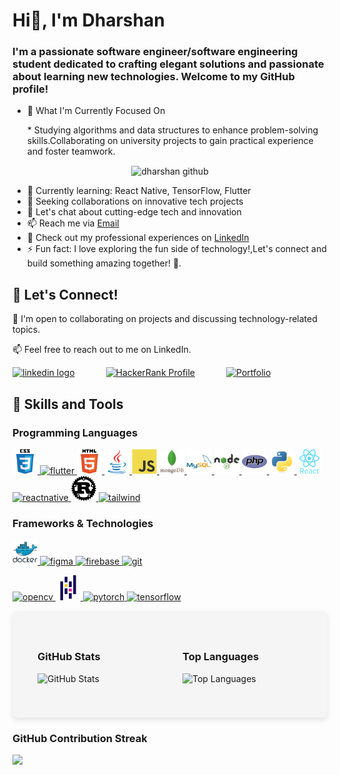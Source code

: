 <h1>Hi👋, I'm Dharshan</h1>

<h3><p>I'm a passionate software engineer/software engineering student dedicated to crafting elegant solutions and passionate about learning new technologies. Welcome to my GitHub profile!</p></h3>

- 🔭 What I'm Currently Focused On
    <p> * Studying algorithms and data structures to enhance problem-solving skills.Collaborating on university projects to gain practical experience and foster teamwork.</p>

<p align="center">
        <img src="https://camo.githubusercontent.com/34e2391334d75246d9c86c0a470a4b5606ab4dc84fb803930bc89635b4fce9c9/68747470733a2f2f7777772e6c616d626461746573742e636f6d2f7265736f75726365732f696d616765732f6e65777332342e676966" style="max-width: 1000px; height: 400px; margin: 0.5px 0px; width: 800px;" alt="dharshan github">
    </p>

- 🌱 Currently learning: React Native, TensorFlow, Flutter
- 👯 Seeking collaborations on innovative tech projects
- 💬 Let's chat about cutting-edge tech and innovation
- 📫 Reach me via [Email](dharshanravindran8@gmail.com)
- 📄 Check out my professional experiences on [LinkedIn](https://www.linkedin.com/in/dharshan-4a2348278/)
- ⚡ Fun fact: I love exploring the fun side of technology!,Let's connect and build something amazing together! 🚀.


<h2>🤝 Let's Connect!</h2>
<p>💬 I'm open to collaborating on projects and discussing technology-related topics.</p>
<p>📫 Feel free to reach out to me on LinkedIn.</p>

<div style="display: flex; align-items: center;">
  <a href="https://www.linkedin.com/in/dharshan-4a2348278/" target="_blank" rel="noreferrer">
    <img src="https://raw.githubusercontent.com/maurodesouza/profile-readme-generator/master/src/assets/icons/social/linkedin/default.svg" width="52" height="40" alt="linkedin logo">
  </a>
  <a href="https://www.hackerrank.com/profile/dharshanravindr1" target="_blank" style="margin-left: 50px;">
    <img src="https://raw.githubusercontent.com/rahuldkjain/github-profile-readme-generator/master/src/images/icons/Social/hackerrank.svg" alt="HackerRank Profile" height="40" width="52" />
  </a>
  <a href="################" target="_blank" rel="noreferrer" style="margin-left: 50px;">
    <img src="https://img.shields.io/badge/my_portfolio-000?style=for-the-badge&logo=ko-fi&logoColor=white" alt="Portfolio" height="40"/>
  </a>
</div>


<h2>🚀 Skills and Tools</h2>
<h3>Programming Languages</h3>

<p align="left"> <a href="https://www.w3schools.com/css/" target="_blank" rel="noreferrer"> <img src="https://raw.githubusercontent.com/devicons/devicon/master/icons/css3/css3-original-wordmark.svg" alt="css3" width="40" height="40"/> </a>
<a href="https://flutter.dev" target="_blank" rel="noreferrer"> <img src="https://www.vectorlogo.zone/logos/flutterio/flutterio-icon.svg" alt="flutter" width="40" height="40"/> </a>
<a href="https://www.w3.org/html/" target="_blank" rel="noreferrer"> <img src="https://raw.githubusercontent.com/devicons/devicon/master/icons/html5/html5-original-wordmark.svg" alt="html5" width="40" height="40"/> </a>
<a href="https://www.java.com" target="_blank" rel="noreferrer"> <img src="https://raw.githubusercontent.com/devicons/devicon/master/icons/java/java-original.svg" alt="java" width="40" height="40"/> </a>
<a href="https://developer.mozilla.org/en-US/docs/Web/JavaScript" target="_blank" rel="noreferrer"> <img src="https://raw.githubusercontent.com/devicons/devicon/master/icons/javascript/javascript-original.svg" alt="javascript" width="40" height="40"/> </a>
<a href="https://www.mongodb.com/" target="_blank" rel="noreferrer"> <img src="https://raw.githubusercontent.com/devicons/devicon/master/icons/mongodb/mongodb-original-wordmark.svg" alt="mongodb" width="40" height="40"/> </a>
<a href="https://www.mysql.com/" target="_blank" rel="noreferrer"> <img src="https://raw.githubusercontent.com/devicons/devicon/master/icons/mysql/mysql-original-wordmark.svg" alt="mysql" width="40" height="40"/> </a>
<a href="https://nodejs.org" target="_blank" rel="noreferrer"> <img src="https://raw.githubusercontent.com/devicons/devicon/master/icons/nodejs/nodejs-original-wordmark.svg" alt="nodejs" width="40" height="40"/> </a>
<a href="https://www.php.net" target="_blank" rel="noreferrer"> <img src="https://raw.githubusercontent.com/devicons/devicon/master/icons/php/php-original.svg" alt="php" width="40" height="40"/> </a>
<a href="https://www.python.org" target="_blank" rel="noreferrer"> <img src="https://raw.githubusercontent.com/devicons/devicon/master/icons/python/python-original.svg" alt="python" width="40" height="40"/> </a>
<a href="https://reactjs.org/" target="_blank" rel="noreferrer"> <img src="https://raw.githubusercontent.com/devicons/devicon/master/icons/react/react-original-wordmark.svg" alt="react" width="40" height="40"/> </a>
<a href="https://reactnative.dev/" target="_blank" rel="noreferrer"> <img src="https://reactnative.dev/img/header_logo.svg" alt="reactnative" width="40" height="40"/> </a>
<a href="https://www.rust-lang.org" target="_blank" rel="noreferrer"> <img src="https://raw.githubusercontent.com/devicons/devicon/master/icons/rust/rust-plain.svg" alt="rust" width="40" height="40"/> </a>
<a href="https://tailwindcss.com/" target="_blank" rel="noreferrer"> <img src="https://www.vectorlogo.zone/logos/tailwindcss/tailwindcss-icon.svg" alt="tailwind" width="40" height="40"/> </a>

<h3>Frameworks & Technologies</h3>

<a href="https://www.docker.com/" target="_blank" rel="noreferrer"> <img src="https://raw.githubusercontent.com/devicons/devicon/master/icons/docker/docker-original-wordmark.svg" alt="docker" width="40" height="40"/> </a>
<a href="https://www.figma.com/" target="_blank" rel="noreferrer"> <img src="https://www.vectorlogo.zone/logos/figma/figma-icon.svg" alt="figma" width="40" height="40"/> </a>
<a href="https://firebase.google.com/" target="_blank" rel="noreferrer"> <img src="https://www.vectorlogo.zone/logos/firebase/firebase-icon.svg" alt="firebase" width="40" height="40"/> </a>
<a href="https://git-scm.com/" target="_blank" rel="noreferrer"> <img src="https://www.vectorlogo.zone/logos/git-scm/git-scm-icon.svg" alt="git" width="40" height="40"/> </a>

<a href="https://opencv.org/" target="_blank" rel="noreferrer"> <img src="https://www.vectorlogo.zone/logos/opencv/opencv-icon.svg" alt="opencv" width="40" height="40"/> </a>
<a href="https://pandas.pydata.org/" target="_blank" rel="noreferrer"> <img src="https://raw.githubusercontent.com/devicons/devicon/2ae2a900d2f041da66e950e4d48052658d850630/icons/pandas/pandas-original.svg" alt="pandas" width="40" height="40"/> </a>
<a href="https://pytorch.org/" target="_blank" rel="noreferrer"> <img src="https://www.vectorlogo.zone/logos/pytorch/pytorch-icon.svg" alt="pytorch" width="40" height="40"/> </a>
<a href="https://www.tensorflow.org" target="_blank" rel="noreferrer"> <img src="https://www.vectorlogo.zone/logos/tensorflow/tensorflow-icon.svg" alt="tensorflow" width="40" height="40"/> </a> </p>

<div style="display: flex; justify-content: space-between; align-items: center; background-color: #f5f5f5; padding: 20px; border-radius: 8px; box-shadow: 0 4px 8px rgba(0, 0, 0, 0.1);">
  <div style="flex: 1; padding: 20px;">
    <h3>GitHub Stats</h3>
    <p><img src="https://github-readme-stats.vercel.app/api?username=DharshanSR&show_icons=true&locale=en&theme=blueberry" alt="GitHub Stats" /></p>
  </div>
  <div style="flex: 1; padding: 20px;">
    <h3>Top Languages</h3>
    <p><img src="https://github-readme-stats.vercel.app/api/top-langs/?username=DharshanSR&layout=compact&theme=blueberry" alt="Top Languages" /></p>
  </div>
</div>

### GitHub Contribution Streak
![](https://github-readme-streak-stats.herokuapp.com/?user=DharshanSR&theme=blueberry&hide_border=false)




